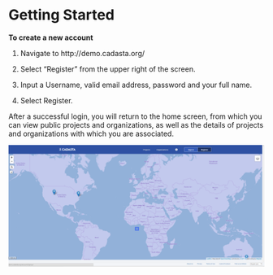 # Getting Started

**To create a new account**

1. Navigate to http:\/\/demo.cadasta.org\/

2. Select “Register” from the upper right of the screen.


1. Input a Username, valid email address, password and your full name.

2. Select Register.


After a successful login, you will return to the home screen, from which you can view public projects and organizations, as well as the details of projects and organizations with which you are associated.

![](/assets/login_page.png)

